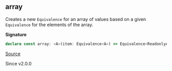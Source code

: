 ## array

Creates a new `Equivalence` for an array of values based on a given `Equivalence` for the elements of the array.

**Signature**

```ts
declare const array: <A>(item: Equivalence<A>) => Equivalence<ReadonlyArray<A>>
```

[Source](https://github.com/Effect-TS/effect/tree/main/packages/effect/src/Equivalence.ts#L200)

Since v2.0.0